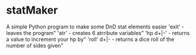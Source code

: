 # statMaker
A simple Python program to make some DnD stat elements easier
'exit'                               - leaves the program"
'atr'                                - creates 6 atrribute variables"
'hp <number>d<number>+|-<number>'    - returns a value to increment your hp by"
'roll' <number>d<number>+|-<number>  - returns a dice roll of the number of sides given"

